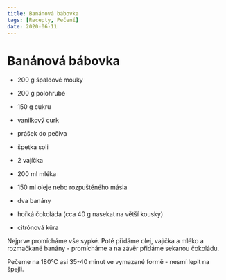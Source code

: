 ```yaml
---
title: Banánová bábovka
tags: [Recepty, Pečení]
date: 2020-06-11
---
```


# Banánová bábovka

- 200 g špaldové mouky
- 200 g polohrubé
- 150 g cukru
- vanilkový curk
- prášek do pečiva
- špetka soli

- 2 vajíčka
- 200 ml mléka
- 150 ml oleje nebo rozpuštěného másla
- dva banány
- hořká čokoláda (cca 40 g nasekat na větší kousky)
- citrónová kůra

Nejprve promícháme vše sypké. Poté přidáme olej, vajíčka a mléko a rozmačkané banány - 
promícháme a na závěr přidáme sekanou čokoládu.

Pečeme na 180°C asi 35-40 minut ve vymazané formě - nesmí lepit na špejli.